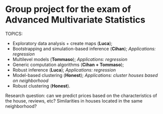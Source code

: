 # Group project for the exam of Advanced Multivariate Statistics

TOPICS:
- Exploratory data analysis + create maps (**Luca**);
- Bootstrapping and simulation-based inference (**Cihan**);
    _Applications: regression_
- Multilevel models (**Tommaso**);
  _Applications: regression_
- Generic computation algorithms (**Cihan + Tommaso**);
- Robust inference (**Luca**);
  _Applications: regression_
- Model-based clustering (**Honest**);
  _Applications: cluster houses based on neighborhood_
- Robust clustering (**Honest**).

Research question: can we predict prices based on the characteristics of the house, reviews, etc? Similarities in houses located in the same neighborhood?
